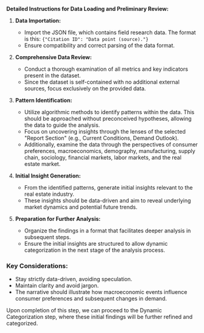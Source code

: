 **Detailed Instructions for Data Loading and Preliminary Review:**

1. **Data Importation:**
   - Import the JSON file, which contains field research data. The format is this: `{"Citation ID": "Data point (source)."}`
   - Ensure compatibility and correct parsing of the data format.

2. **Comprehensive Data Review:**
   - Conduct a thorough examination of all metrics and key indicators present in the dataset.
   - Since the dataset is self-contained with no additional external sources, focus exclusively on the provided data.

3. **Pattern Identification:**
   - Utilize algorithmic methods to identify patterns within the data. This should be approached without preconceived hypotheses, allowing the data to guide the analysis.
   - Focus on uncovering insights through the lenses of the selected "Report Section" (e.g., Current Conditions, Demand Outlook).
   - Additionally, examine the data through the perspectives of consumer preferences, macroeconomics, demography, manufacturing, supply chain, sociology, financial markets, labor markets, and the real estate market.

4. **Initial Insight Generation:**
   - From the identified patterns, generate initial insights relevant to the real estate industry.
   - These insights should be data-driven and aim to reveal underlying market dynamics and potential future trends.

5. **Preparation for Further Analysis:**
   - Organize the findings in a format that facilitates deeper analysis in subsequent steps.
   - Ensure the initial insights are structured to allow dynamic categorization in the next stage of the analysis process.

### Key Considerations:

- Stay strictly data-driven, avoiding speculation.
- Maintain clarity and avoid jargon.
- The narrative should illustrate how macroeconomic events influence consumer preferences and subsequent changes in demand.

Upon completion of this step, we can proceed to the Dynamic Categorization step, where these initial findings will be further refined and categorized.